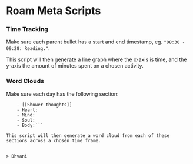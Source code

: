 # Roam Meta Scripts

### Time Tracking

Make sure each parent bullet has a start and end timestamp, eg. `"08:30 - 09:28: Reading."`.

This script will then generate a line graph where the x-axis is time, and the y-axis the amount of minutes spent on a chosen activity.


### Word Clouds

Make sure each day has the following section:
```- [[Daily Review]]
    - [[Shower thoughts]]
    - Heart:
    - Mind:        
    - Soul:
    - Body:```

This script will then generate a word cloud from each of these sections across a chosen time frame.


> Dhvani